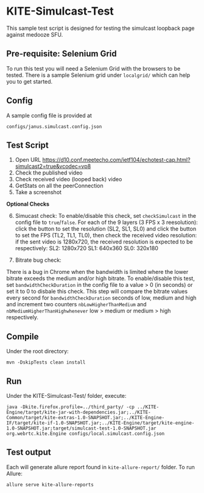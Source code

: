 #  KITE-Simulcast-Test

This sample test script is designed for testing the simulcast loopback page against medooze SFU.



## Pre-requisite: Selenium Grid

To run this test you will need a Selenium Grid with the browsers to be tested. There is a sample Selenium grid under `localgrid/` which can help you to get started.

## Config
 
 A sample config file is provided at  
 
 `configs/janus.simulcast.config.json`


## Test Script


1.	Open URL https://d10.conf.meetecho.com/ietf104/echotest-cap.html?simulcast2=true&vcodec=vp8
2.	Check the published video
3.	Check received video (looped back) video
4.	GetStats on all the peerConnection
5.	Take a screenshot

**Optional Checks**

6.	Simucast check:
To enable/disable this check, set `checkSimulcast` in the config file to `true`/`false`.
For each of the 9 layers (3 FPS x 3 reesolution): click the button to set the resolution (SL2, SL1, SL0) and click the button to set the FPS (TL2, TL1, TL0), then check the received video resolution: if the sent video is 1280x720, the received resolution is expected to be respectively:
SL2: 1280x720
SL1: 640x360
SL0: 320x180

7. Bitrate bug check:

There is a bug in Chrome when the bandwidth is limited where the lower bitrate exceeds the medium and/or high bitrate.
To enable/disable this test, set `bandwidthCheckDuration` in the config file to a value > 0 (in seconds) or set it to 0 to disbale this check.
This step will compare the bitrate values every second for `bandwidthCheckDuration` seconds of low, medium and high and increment two counters `nbLowHigherThanMedium` and `nbMediumHigherThanHighwhenever` low > medium or medium > high respectively.


## Compile

Under the root directory:  
``` 
mvn -DskipTests clean install 
``` 

## Run

Under the KITE-Simulcast-Test/ folder, execute:
```
java -Dkite.firefox.profile=../third_party/ -cp ../KITE-Engine/target/kite-jar-with-dependencies.jar;../KITE-Common/target/kite-extras-1.0-SNAPSHOT.jar;../KITE-Engine-IF/target/kite-if-1.0-SNAPSHOT.jar;../KITE-Engine/target/kite-engine-1.0-SNAPSHOT.jar;target/simulcast-test-1.0-SNAPSHOT.jar org.webrtc.kite.Engine configs/local.simulcast.config.json
```


## Test output

Each will generate allure report found in `kite-allure-report/` folder.
To run Allure:
```
allure serve kite-allure-reports
```





